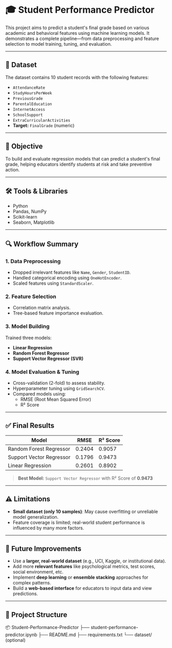 # 🎓 Student Performance Predictor

This project aims to predict a student's final grade based on various academic and behavioral features using machine learning models. It demonstrates a complete pipeline—from data preprocessing and feature selection to model training, tuning, and evaluation.

---

## 📂 Dataset

The dataset contains 10 student records with the following features:

- `AttendanceRate`
- `StudyHoursPerWeek`
- `PreviousGrade`
- `ParentalEducation`
- `InternetAccess`
- `SchoolSupport`
- `ExtraCurricularActivities`
- **Target:** `FinalGrade` (numeric)

---

## 🧠 Objective

To build and evaluate regression models that can predict a student's final grade, helping educators identify students at risk and take preventive action.

---

## 🛠️ Tools & Libraries

- Python
- Pandas, NumPy
- Scikit-learn
- Seaborn, Matplotlib

---

## 🔍 Workflow Summary

### 1. Data Preprocessing
- Dropped irrelevant features like `Name`, `Gender`, `StudentID`.
- Handled categorical encoding using `OneHotEncoder`.
- Scaled features using `StandardScaler`.

### 2. Feature Selection
- Correlation matrix analysis.
- Tree-based feature importance evaluation.

### 3. Model Building
Trained three models:
- **Linear Regression**
- **Random Forest Regressor**
- **Support Vector Regressor (SVR)**

### 4. Model Evaluation & Tuning
- Cross-validation (2-fold) to assess stability.
- Hyperparameter tuning using `GridSearchCV`.
- Compared models using:
  - RMSE (Root Mean Squared Error)
  - R² Score

---

## ✅ Final Results

| Model                    | RMSE     | R² Score |
|--------------------------|----------|----------|
| Random Forest Regressor  | 0.2404   | 0.9057   |
| Support Vector Regressor | 0.1796   | 0.9473   |
| Linear Regression        | 0.2601   | 0.8902   |

> **Best Model:** `Support Vector Regressor` with R² Score of **0.9473**

---

## ⚠️ Limitations

- **Small dataset (only 10 samples)**: May cause overfitting or unreliable model generalization.
- Feature coverage is limited; real-world student performance is influenced by many more factors.

---

## 🚀 Future Improvements

- Use a **larger, real-world dataset** (e.g., UCI, Kaggle, or institutional data).
- Add more **relevant features** like psychological metrics, test scores, social environment, etc.
- Implement **deep learning** or **ensemble stacking** approaches for complex patterns.
- Build a **web-based interface** for educators to input data and view predictions.

---

## 📁 Project Structure
📦 Student-Performance-Predictor
├── student-performance-predictor.ipynb
├── README.md
├── requirements.txt
└── dataset/ (optional)

